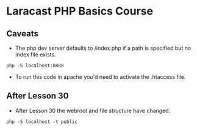 # Laracast PHP Basics Course

## Caveats
* The php dev server defaults to /index.php if a path is specified but no index file exists.
```
php -S localhost:8888
```

* To run this code in apache you'd need to activate the .htaccess file.

## After Lesson 30
* After Lesson 30 the webroot and file structure have changed. 
```
php -S localhost -t public
```
